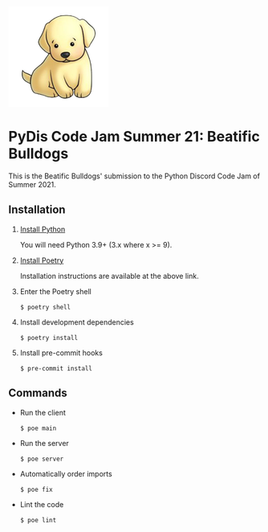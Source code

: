 <img src="images/logo.png" alt="Bulldog Logo" width="200"></img>

# PyDis Code Jam Summer 21: Beatific Bulldogs

This is the Beatific Bulldogs' submission to the Python Discord Code Jam of Summer 2021.

## Installation

 1. [Install Python](https://python.org/downloads)

    You will need Python 3.9+ (3.x where x >= 9).

 2. [Install Poetry](https://python-poetry.org/docs/master/#installation)

    Installation instructions are available at the above link.

 3. Enter the Poetry shell

    ```shell
    $ poetry shell
    ```

 4. Install development dependencies

    ```shell
    $ poetry install
    ```

 5. Install pre-commit hooks

    ```shell
    $ pre-commit install
    ```

## Commands

 - Run the client

   ```shell
   $ poe main
   ```

 - Run the server

   ```shell
   $ poe server
   ```

 - Automatically order imports

   ```shell
   $ poe fix
   ```

 - Lint the code

   ```shell
   $ poe lint
   ```
